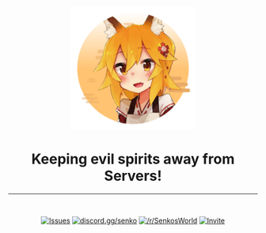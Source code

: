 <div align='center'>

<img width="250" src="./Github/SWLT.png"/>

# Keeping evil spirits away from Servers!

---

<br>


[![Issues](https://img.shields.io/github/issues/Kitsune-Labs/Senko?style=flat-square&color=fc844c&label=Issues&logo=github&logoColor=white)](https://github.com/Kitsune-Labs/Senko/issues)
[![discord.gg/senko](https://img.shields.io/discord/777251087592718336?style=flat-square&color=5865F2&label=discord.gg/senko&logo=discord&logoColor=white)](https://discord.gg/senko)
[![/r/SenkosWorld](https://img.shields.io/discord/777251087592718336?style=flat-square&color=orange&label=/r/SenkosWorld&logo=reddit&logoColor=white)](https://reddit.com/r/SenkosWorld)
[![Invite](https://img.shields.io/static/v1?label=&message=Invite%20Senko!&color=orange&style=flat-square)](https://senkosworld.com/invite)
